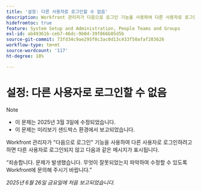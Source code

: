 ```yaml
---
title: '설정: 다른 사용자로 로그인할 수 없음'
description: Workfront 관리자가 다음으로 로그인 기능을 사용하여 다른 사용자로 로그인하려고 하면 다른 사용자로 로그인되지 않고 오류 메시지가 표시됩니다.
hidefromtoc: true
feature: System Setup and Administration, People Teams and Groups
exl-id: ab49361b-ceb7-46dc-9b0d-39f866b85d5b
source-git-commit: 73fd34c9ae295f0c3ac0d13c433f50afaf283626
workflow-type: tm+mt
source-wordcount: '117'
ht-degree: 18%

---
```


# 설정: 다른 사용자로 로그인할 수 없음

>[!NOTE]
>
>* 이 문제는 2025년 3월 3일에 수정되었습니다.
>* 이 문제는 미리보기 샌드박스 환경에서 보고되었습니다.

Workfront 관리자가 &quot;다음으로 로그인&quot; 기능을 사용하여 다른 사용자로 로그인하려고 하면 다른 사용자로 로그인되지 않고 다음과 같은 메시지가 표시됩니다.

“죄송합니다. 문제가 발생했습니다. 무엇이 잘못되었는지 파악하여 수정할 수 있도록 Workfront에 문의해 주시기 바랍니다.”

_2025년 6월 26일 금요일에 처음 보고되었습니다._
